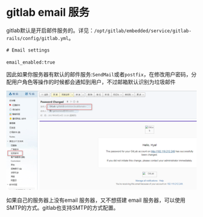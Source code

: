 # gitlab email 服务

gitlab默认是开启邮件服务的。详见：`/opt/gitlab/embedded/service/gitlab-rails/config/gitlab.yml`。

```
# Email settings

email_enabled:true
```

因此如果你服务器有默认的邮件服务:`SendMail`或者`postfix`，在修改用户密码，分配用户角色等操作的时候都会通知到用户，不过邮箱默认识别为垃圾邮件

![](/assets/2017-09-15_135136.png)

如果自己的服务器上没有email 服务器，又不想搭建 email 服务器，可以使用SMTP的方式。gitlab也支持SMTP的方式配置。

